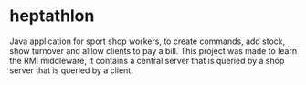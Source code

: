 # heptathlon
Java application for sport shop workers, to create commands, add stock, show turnover and alllow clients to pay a bill. This project was made to learn the RMI middleware, it contains a central server that is queried by a shop server that is queried by a client.
